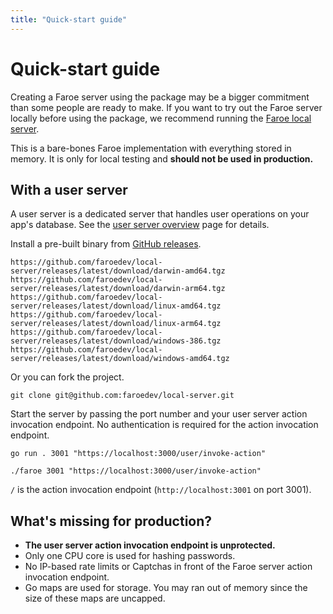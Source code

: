 ```yaml
---
title: "Quick-start guide"
---
```


# Quick-start guide

Creating a Faroe server using the package may be a bigger commitment than some people are ready to make. If you want to try out the Faroe server locally before using the package, we recommend running the [Faroe local server](https://github.com/faroedev/local-server).

This is a bare-bones Faroe implementation with everything stored in memory. It is only for local testing and **should not be used in production.**

## With a user server

A user server is a dedicated server that handles user operations on your app's database. See the [user server overview](/user-server/overview) page for details.

Install a pre-built binary from [GitHub releases](https://github.com/faroedev/local-server/releases/latest).

```
https://github.com/faroedev/local-server/releases/latest/download/darwin-amd64.tgz
https://github.com/faroedev/local-server/releases/latest/download/darwin-arm64.tgz
https://github.com/faroedev/local-server/releases/latest/download/linux-amd64.tgz
https://github.com/faroedev/local-server/releases/latest/download/linux-arm64.tgz
https://github.com/faroedev/local-server/releases/latest/download/windows-386.tgz
https://github.com/faroedev/local-server/releases/latest/download/windows-amd64.tgz
```

Or you can fork the project.

```
git clone git@github.com:faroedev/local-server.git
```

Start the server by passing the port number and your user server action invocation endpoint. No authentication is required for the action invocation endpoint.

```
go run . 3001 "https://localhost:3000/user/invoke-action"

./faroe 3001 "https://localhost:3000/user/invoke-action"
```

`/` is the action invocation endpoint (`http://localhost:3001` on port 3001).


## What's missing for production?

-   **The user server action invocation endpoint is unprotected.**
-   Only one CPU core is used for hashing passwords.
-   No IP-based rate limits or Captchas in front of the Faroe server action invocation endpoint.
-   Go maps are used for storage. You may ran out of memory since the size of these maps are uncapped.
